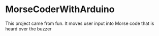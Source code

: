 # MorseCoderWithArduino
This project came from fun. It moves user input into Morse code that is heard over the buzzer
